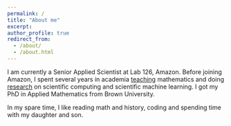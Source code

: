 ```yaml
---
permalink: /
title: "About me"
excerpt: 
author_profile: true
redirect_from: 
  - /about/
  - /about.html
---
```


I am currently a Senior Applied Scientist at Lab 126, Amazon. Before joining Amazon, I spent several years in academia [teaching](./teaching.md) mathematics and doing [research](./publications.md) on scientific computing and scientific machine learning. I got my PhD in Applied Mathematics from Brown University.

In my spare time, I like reading math and history, coding and spending time with my daughter and son.

